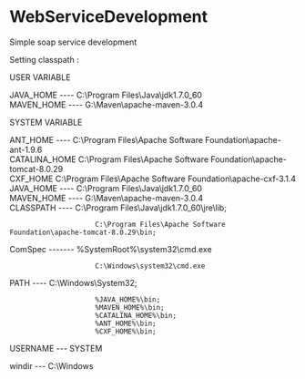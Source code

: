 # WebServiceDevelopment

Simple soap service development

Setting classpath :

USER VARIABLE
 
JAVA_HOME  ----           C:\Program Files\Java\jdk1.7.0_60  
MAVEN_HOME ----           G:\Maven\apache-maven-3.0.4  

SYSTEM VARIABLE

ANT_HOME   ----           C:\Program Files\Apache Software Foundation\apache-ant-1.9.6  
CATALINA_HOME             C:\Program Files\Apache Software Foundation\apache-tomcat-8.0.29  
CXF_HOME                  C:\Program Files\Apache Software Foundation\apache-cxf-3.1.4  
JAVA_HOME  ----           C:\Program Files\Java\jdk1.7.0_60  
MAVEN_HOME ----           G:\Maven\apache-maven-3.0.4  
CLASSPATH  ----          C:\Program Files\Java\jdk1.7.0_60\jre\lib;  

                         C:\Program Files\Apache Software Foundation\apache-tomcat-8.0.29\bin;
 
ComSpec -------          %SystemRoot%\system32\cmd.exe

                         C:\Windows\system32\cmd.exe
 
PATH ----                C:\Windows\System32;

                         %JAVA_HOME%\bin;
                         %MAVEN_HOME%\bin;
                         %CATALINA_HOME%\bin;
                         %ANT_HOME%\bin;
                         %CXF_HOME%\bin;

USERNAME ---            SYSTEM

windir   ---            C:\Windows
